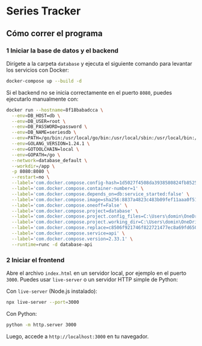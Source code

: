 # Series Tracker

## Cómo correr el programa

### 1 Iniciar la base de datos y el backend
Dirígete a la carpeta `database` y ejecuta el siguiente comando para levantar los servicios con Docker:

```sh
docker-compose up --build -d
```

Si el backend no se inicia correctamente en el puerto `8080`, puedes ejecutarlo manualmente con:

```sh
docker run --hostname=8f18babadcca \
  --env=DB_HOST=db \
  --env=DB_USER=root \
  --env=DB_PASSWORD=password \
  --env=DB_NAME=seriesdb \
  --env=PATH=/go/bin:/usr/local/go/bin:/usr/local/sbin:/usr/local/bin:/usr/sbin:/usr/bin:/sbin:/bin \
  --env=GOLANG_VERSION=1.24.1 \
  --env=GOTOOLCHAIN=local \
  --env=GOPATH=/go \
  --network=database_default \
  --workdir=/app \
  -p 8080:8080 \
  --restart=no \
  --label='com.docker.compose.config-hash=1d5027f4508da3938580824fb8525dbe34094c1d41bbcc783bfe58e9bf8efa0e' \
  --label='com.docker.compose.container-number=1' \
  --label='com.docker.compose.depends_on=db:service_started:false' \
  --label='com.docker.compose.image=sha256:8837a4823c483b09fef11aaa0f5183a3f967492cf990ccbc9abda3ad0ed7c52b' \
  --label='com.docker.compose.oneoff=False' \
  --label='com.docker.compose.project=database' \
  --label='com.docker.compose.project.config_files=C:\Users\domin\OneDrive\Documentos\UVG\2025\S5\Web\lab6_backendOnly\series-tracker\database\docker-compose.yml' \
  --label='com.docker.compose.project.working_dir=C:\Users\domin\OneDrive\Documentos\UVG\2025\S5\Web\lab6_backendOnly\series-tracker\database' \
  --label='com.docker.compose.replace=c8506f921746f822721477ec8a69fd650f47e2464849926d5b5932e336c930f4' \
  --label='com.docker.compose.service=api' \
  --label='com.docker.compose.version=2.33.1' \
  --runtime=runc -d database-api
```

### 2 Iniciar el frontend
Abre el archivo `index.html` en un servidor local, por ejemplo en el puerto `3000`. Puedes usar `live-server` o un servidor HTTP simple de Python:

Con `live-server` (Node.js instalado):
```sh
npx live-server --port=3000
```
Con Python:
```sh
python -m http.server 3000
```

Luego, accede a `http://localhost:3000` en tu navegador.
